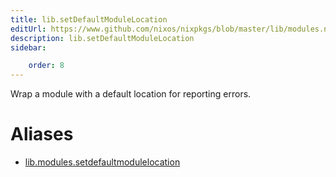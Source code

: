```yaml
---
title: lib.setDefaultModuleLocation
editUrl: https://www.github.com/nixos/nixpkgs/blob/master/lib/modules.nix#L451C30
description: lib.setDefaultModuleLocation
sidebar:

    order: 8
---
```


Wrap a module with a default location for reporting errors.


# Aliases

- [lib.modules.setdefaultmodulelocation](/nix-doc-comments/reference/lib/modules/lib-modules-setdefaultmodulelocation)


